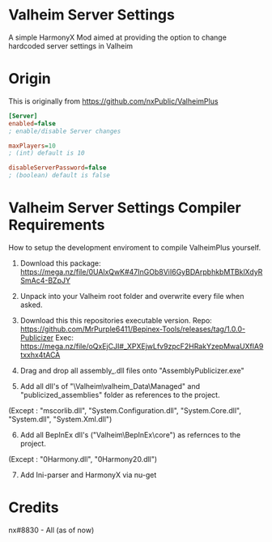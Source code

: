 

# Valheim Server Settings
A simple HarmonyX Mod aimed at providing the option to change hardcoded server settings in Valheim

# Origin
This is originally from https://github.com/nxPublic/ValheimPlus

```INI
[Server]
enabled=false
; enable/disable Server changes

maxPlayers=10
; (int) default is 10

disableServerPassword=false
; (boolean) default is false
```


# Valheim Server Settings Compiler Requirements

How to setup the development enviroment to compile ValheimPlus yourself.

1. Download this package:
https://mega.nz/file/0UAlxQwK#47InGOb8ViI6GyBDArpbhkbMTBklXdyRSmAc4-BZpJY

2. Unpack into your Valheim root folder and overwrite every file when asked.

3. Download this this repositories executable version.
Repo: https://github.com/MrPurple6411/Bepinex-Tools/releases/tag/1.0.0-Publicizer
Exec: https://mega.nz/file/oQxEjCJI#_XPXEjwLfv9zpcF2HRakYzepMwaUXflA9txxhx4tACA

4. Drag and drop all assembly_.dll files onto "AssemblyPublicizer.exe"

5. Add all dll's of "\Valheim\valheim_Data\Managed" and "publicized_assemblies" folder as references to the project.

(Except : "mscorlib.dll", "System.Configuration.dll", "System.Core.dll", "System.dll", "System.Xml.dll")

6. Add all BepInEx dll's ("Valheim\BepInEx\core") as refernces to the project.

(Except : "0Harmony.dll", "0Harmony20.dll")

7. Add Ini-parser and HarmonyX via nu-get

# Credits

nx#8830 - All (as of now)